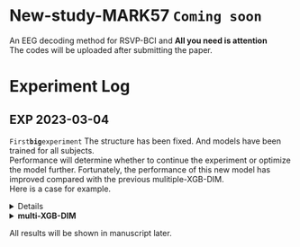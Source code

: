 # New-study-MARK57 `Coming soon`
An EEG decoding method for RSVP-BCI and **All you need is attention** <br>
The codes will be uploaded after submitting the paper.
# Experiment Log
## EXP 2023-03-04 
`First`**`big`**`experiment`
The structure has been fixed. And models have been trained for all subjects.<br> Performance will determine whether to continue the experiment or optimize the model further. Fortunately, the performance of this new model has improved compared with the previous mulitiple-XGB-DIM. <br>
Here is a case for example.
<details><b>New model</b>
![sub5.png](https://raw.githubusercontent.com/bowenliee/New-study-MARK57/master/example/sub5.png)
</details>
<details><summary><b>multi-XGB-DIM</b></summary>
![sub5_comparison.png](https://raw.githubusercontent.com/bowenliee/New-study-MARK57/master/example/sub5_comparison.png)
</details>

All results will be shown in manuscript later.

